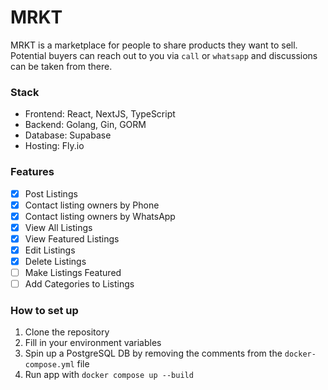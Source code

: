 # MRKT

MRKT is a marketplace for people to share products they want to sell. Potential buyers can reach out to you via `call` or `whatsapp` and discussions can be taken from there.

### Stack
  - Frontend: React, NextJS, TypeScript
  - Backend: Golang, Gin, GORM
  - Database: Supabase
  - Hosting: Fly.io

### Features

- [x] Post Listings
- [x] Contact listing owners by Phone
- [x] Contact listing owners by WhatsApp
- [x] View All Listings
- [x] View Featured Listings
- [x] Edit Listings
- [x] Delete Listings
- [ ] Make Listings Featured
- [ ] Add Categories to Listings

### How to set up
1. Clone the repository
2. Fill in your environment variables
3. Spin up a PostgreSQL DB by removing the comments from the `docker-compose.yml` file
4. Run app with `docker compose up --build`
